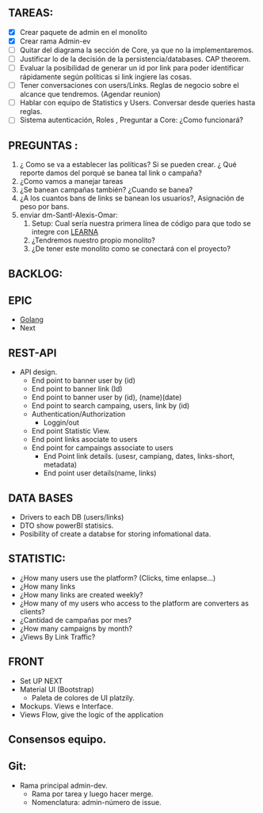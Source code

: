 

## TAREAS:

- [x]  Crear paquete de admin en el monolito
- [x]  Crear rama Admin-ev
- [ ]  Quitar del diagrama la sección de Core, ya que no la implementaremos.
- [ ]  Justificar lo de la decisión de la persistencia/databases. CAP theorem.
- [ ]  Evaluar la posibilidad de generar un id por link para poder identificar rápidamente según políticas si link ingiere las cosas.
- [ ]  Tener conversaciones con users/Links. Reglas de negocio sobre el alcance que tendremos. (Agendar reunion)
- [ ]  Hablar con equipo de Statistics y Users. Conversar desde queries hasta reglas.
- [ ]  Sistema autenticación, Roles , Preguntar a Core: ¿Como funcionará?

## PREGUNTAS :

1. ¿ Como se va a establecer las políticas? Si se pueden crear. ¿ Qué reporte damos del porqué se banea tal link o campaña?
2. ¿Como vamos a manejar tareas 
3. ¿Se banean campañas también? ¿Cuando se banea?
4. ¿A los cuantos bans de links se banean los usuarios?, Asignación de peso por bans.
5. enviar dm-SantI-Alexis-Omar:
    1. Setup: Cual sería nuestra primera línea de código para que todo se integre con [LEARNA](https://lerna.js.org/)
    2. ¿Tendremos nuestro propio monolito?
    3. ¿De tener este monolito como se conectará con el proyecto?

## BACKLOG:

## EPIC

- [Golang](https://platzi.com/backend-go/)
- Next

## REST-API

- API design.
    - End point to banner user by (id)
    - End point to banner link (Id)
    - End point to banner user by (id), (name)(date)
    - End point to search campaing, users, link by (id)
    - Authentication/Authorization
        - Loggin/out
    - End point Statistic View.
    - End point links asociate to users
    - End point for campaings associate to users
        - End Point link details. (usesr, campiang, dates, links-short, metadata)
        - End point user details(name, links)

## DATA BASES

- Drivers to each DB (users/links)
- DTO show powerBI statisics.
- Posibility of create a databse for storing infomational data.

## STATISTIC:

- ¿How many users use the platform? (Clicks, time enlapse...)
- ¿How many links
- ¿How many links are created weekly?
- ¿How many of my users who access to the platform are converters as clients?
- ¿Cantidad de campañas por mes?
- ¿How many campaigns by month?
- ¿Views By Link Traffic?

## FRONT

- Set UP NEXT
- Material UI (Bootstrap)
    - Paleta de colores de UI platzily.
- Mockups. Views e Interface.
- Views Flow, give the logic of the application

## Consensos equipo.

## Git:

- Rama principal admin-dev.
    - Rama por tarea y luego hacer merge.
    - Nomenclatura:  admin-número de issue.